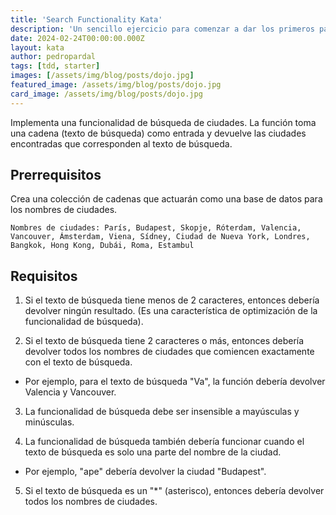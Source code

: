 ```yaml
---
title: 'Search Functionality Kata'
description: 'Un sencillo ejercicio para comenzar a dar los primeros pasos con test-driven development.'
date: 2024-02-24T00:00:00.000Z
layout: kata
author: pedropardal
tags: [tdd, starter]
images: [/assets/img/blog/posts/dojo.jpg]
featured_image: /assets/img/blog/posts/dojo.jpg
card_image: /assets/img/blog/posts/dojo.jpg
---
```


Implementa una funcionalidad de búsqueda de ciudades. La función toma una cadena (texto de búsqueda) como entrada y devuelve las ciudades encontradas que corresponden al texto de búsqueda.

## Prerrequisitos

Crea una colección de cadenas que actuarán como una base de datos para los nombres de ciudades.

```
Nombres de ciudades: París, Budapest, Skopje, Róterdam, Valencia, Vancouver, Ámsterdam, Viena, Sídney, Ciudad de Nueva York, Londres, Bangkok, Hong Kong, Dubái, Roma, Estambul
```

## Requisitos

1. Si el texto de búsqueda tiene menos de 2 caracteres, entonces debería devolver ningún resultado. (Es una característica de optimización de la funcionalidad de búsqueda).

2. Si el texto de búsqueda tiene 2 caracteres o más, entonces debería devolver todos los nombres de ciudades que comiencen exactamente con el texto de búsqueda.
  - Por ejemplo, para el texto de búsqueda "Va", la función debería devolver Valencia y Vancouver.

3. La funcionalidad de búsqueda debe ser insensible a mayúsculas y minúsculas.

4. La funcionalidad de búsqueda también debería funcionar cuando el texto de búsqueda es solo una parte del nombre de la ciudad.
  - Por ejemplo, "ape" debería devolver la ciudad "Budapest".

5. Si el texto de búsqueda es un "*" (asterisco), entonces debería devolver todos los nombres de ciudades.

